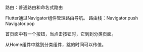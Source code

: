 路由：普通路由和命名式路由

Flutter通过Navigator组件管理路由导航。
路由栈：Navigator.push   Navigator.pop

首页面中有一个按钮，当点击按钮时，它到到分类页面。

从Home组件中跳到分类组件，跳的时间可以传值。



















